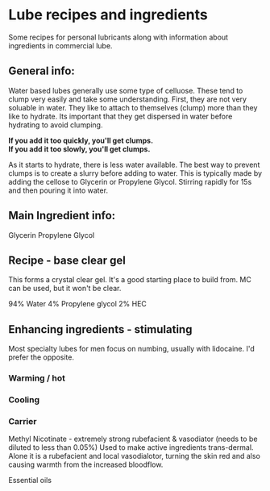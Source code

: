 # Lube recipes and ingredients
Some recipes for personal lubricants along with information about ingredients in commercial lube. 

## General info:
Water based lubes generally use some type of celluose. These tend to clump very easily and take some understanding. First, they are not very soluable in water. They like to attach to themselves (clump) more than they like to hydrate. Its important that they get dispersed in water before hydrating to avoid clumping. 

**If you add it too quickly, you'll get clumps.**  
**If you add it too slowly, you'll get clumps.**  

As it starts to hydrate, there is less water available.  The best way to prevent clumps is to create a slurry before adding to water. This is typically made by adding the cellose to Glycerin or Propylene Glycol. Stirring rapidly for 15s and then pouring it into water. 

## Main Ingredient info:
Glycerin
Propylene Glycol

## Recipe - base clear gel
This forms a crystal clear gel. It's a good starting place to build from. MC can be used, but it won't be clear. 

94% Water
4% Propylene glycol
2% HEC

## Enhancing ingredients - stimulating
Most specialty lubes for men focus on numbing, usually with lidocaine. I'd prefer the opposite. 

### Warming / hot

### Cooling

### Carrier
Methyl Nicotinate - extremely strong rubefacient & vasodiator (needs to be diluted to less than 0.05%)
Used to make active ingredients trans-dermal. Alone it is a rubefacient and local vasodialotor, turning the skin red and also causing warmth from the increased bloodflow. 

Essential oils

